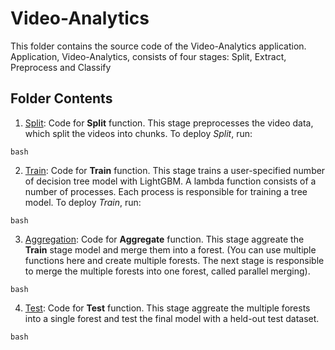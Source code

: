 # Video-Analytics

This folder contains the source code of the Video-Analytics application.
Application, Video-Analytics, consists of four stages: Split, Extract, Preprocess and Classify

## Folder Contents
1. [Split](Split/): Code for **Split** function. This stage preprocesses the video data, which split the videos into chunks. To deploy *Split*, run:
```
bash
```

2. [Train](LGB-Code/): Code for **Train** function. This stage trains a user-specified number of decision tree model with LightGBM. A lambda function consists of a number of processes. Each process is responsible for training a tree model.
To deploy *Train*, run: 
```
bash
```

3. [Aggregation](LGB-Code/): Code for **Aggregate** function. This stage aggreate the **Train** stage model and merge them into a forest. (You can use multiple functions here and create multiple forests. The next stage is responsible to merge the multiple forests into one forest, called parallel merging).
```
bash
```

4. [Test](LGB-Code/): Code for **Test** function. This stage aggreate the multiple forests into a single forest and test the final model with a held-out test dataset.
```
bash
```